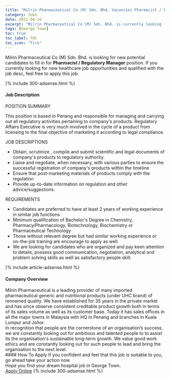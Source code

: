 ```yaml
---
title: "Milrin Pharmaceutical Co (M) Sdn. Bhd. Vacancies Pharmacist / Regulatory Manager" 
category: Jobs 
date: 2021-04-16 
excerpt: "Milrin Pharmaceutical Co (M) Sdn. Bhd. is currently looking for suitable person to fill in the Pharmacist / Regulatory Manager which positioned at George Town" 
tags: [George Town] 
toc: true 
toc_label: TOC 
toc_icon: "fire" 
--- 
```


<p>Milrin Pharmaceutical Co (M) Sdn. Bhd. is looking for new potential candidates to fill in for <b>Pharmacist / Regulatory Manager</b> position. If you currently looking for new healthcare job opportunities and qualified with the job desc, feel free to apply this job.
</p>{% include 300-adsense.html %} 
<div><div><h4>Job Description</h4></div><div><div><span><div><p>POSITION SUMMARY</p><p>This position is based in Penang and responsible for managing and carrying out all regulatory activities pertaining to company's products. Regulatory Affairs Executive is very much involved in the cycle of a product from licensing to the final objective of marketing it according to legal compliance.</p><p>JOB DESCRIPTIONS</p><ul><li>Obtain, scrutinize , compile and submit scientific and legal documents of company's products to regulatory authority.</li><li>Liaise and negotiate, when necessary, with various parties to ensure the successful registration of company's products within the timeline</li><li>Ensure that post-marketing materials of products comply with the regulation</li><li>Provide up-to-date information on regulation and other advice/suggestions.</li></ul><p>REQUIREMENTS</p><ul><li>Candidates are preferred to have at least 2 years of working experience in similar job functions</li><li>Minimum qualification of Bachelor's Degree in Chemistry, Pharmacy/Pharmacology, Biotechnology, Biochemistry or Pharmaceutical Technology&#160;</li><li>Those without relevant degree but had similar working experience or on-the-job training are encourage to apply as well.</li><li>We are looking for candidates who are organized and pay keen attention to details, possess good communication, negotiation, analytical and problem solving skills as well as satisfactory people skill.</li></ul></div></span></div></div></div> 
{% include article-adsense.html %} 
<div><div><h4>Company Overview</h4></div><div><div><span><div><div>
<div>
<div>Milrin Pharmaceutical is a leading provider of many imported pharmaceutical generic and nutritional products (under UHC brand) of renowned quality. We have established for 35 years in the private market and has since observe consistent creditable product growth both in terms of its sales volume as well as its customer base. Today it has sales offices in all the major towns in Malaysia with HQ in Penang and branches in Kuala Lumpur and Johor.</div>
<div>In recognition that people are the cornerstone of an organisation&#8217;s success, we are constantly looking out for ambitious and talented people to to assist its the organisation's sustainable long-term growth. We value good work ethics and are constantly looking out for such people to lead and bring the organisation to the next level.&#160;</div>
</div>
</div></div></span></div></div></div> 
#### How To Apply 
If you confident and feel that this job is suitable to you, go ahead take your action now. <br/> 
Hope you find your dream hospital job in George Town. <br/> 
<a href="https://www.jobstreet.com.my/en/job/pharmacist-regulatory-manager-4539981?jobId=jobstreet-my-job-4539981" class="btn btn--warning" target="_blank" rel="nofollow noopenner">Apply Online</a> 
{% include 300-adsense.html %} 